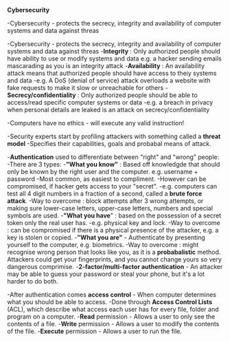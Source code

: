 **Cybersecurity** 

-Cybersecurity - protects the secrecy, integrity and availability of computer systems and data against threas



-Cybersecurity - protects the secrecy, integrity and availability of computer systems and data against threas
    -**Integrity** : Only authorized people should have ability to use or modify systems and data
      e.g. a hacker sending emails mascarading as you is an integrity attack
    -**Availability** : An availability attack means that authorized people should have access to theiy systems and data
      -e.g. A DoS (denial of service) attack overloads a website with fake requests to make it slow or unreachable for others
  -**Secrecy/confidentiality** : Only authorized people should be able to access/read specific computer systems or data
      -e.g. a breach in privacy when personal details are leaked is an attack on secrecy/confidentiality
     
-Computers have no ethics - will execute any valid instruction!

-Security experts start by profiling attackers with something called a **threat model**
    -Specifies their capabilities, goals and probabal means of attack.

-**Authentication** used to differentiate between "right" and "wrong" people:
    -There are 3 types:
        -**"What you know"** : Based off knowledgde that should only be known by the right user and the computer. e.g. username + password
            -Most common, as easiest to compliment. 
            -However can be compromised, if hacker gets access to your "secret".
            -e.g. computers can test all 4 digit numbers in a fraction of a second, called a **brute force attack**.
            -Way to overcome : block attempts after 3 wrong attempts, or making sure lower-case letters, upper-case letters, numbers and special symbols are used.
        -**"What you have**" : based on the possession of a secret token only the real user has.
            -e.g. physical key and lock. 
            -Way to overcome : can be compromised if there is a physical presence of the attacker, e.g. a key is stolen or copied.
        -**"What you are"** -  Authenticate by presenting yourself to the computer, e.g. biometrics.
            -Way to overcome : might recognise wrong person that looks like you, as it is a **probabalistic** method. Attackers could get your fingerprints, and you cannot change yours so very dangerous comprimise.
    -**2-factor/multi-factor authentication** - An attacker may be able to guess your password or steal your phone, but it's a lot harder to do both.

-After authentication comes **access control** - When computer determines what you should be able to access.
    -Done through **Access Control Lists** (ACL), which describe what access each user has for every file, folder and program on a computer.
        -**Read** permission - Allows a user to only see the contents of a file.
        -**Write** permission - Allows a user to modify the contents of the file.
        -**Execute** permission - Allows a user to run the file.
            
            
            
